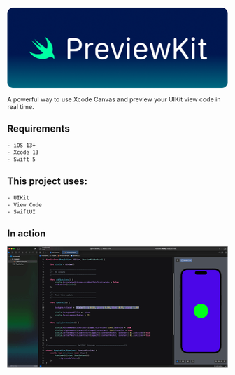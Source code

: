 ![cover](https://raw.githubusercontent.com/AlbertoLourenco/PreviewKit/main/cover.png)

A powerful way to use Xcode Canvas and preview your UIKit view code in real time.

## Requirements

```
- iOS 13+
- Xcode 13
- Swift 5
```

## This project uses:

```
- UIKit
- View Code
- SwiftUI
```

## In action

![preview](https://raw.githubusercontent.com/AlbertoLourenco/PreviewKit/main/preview.gif)
